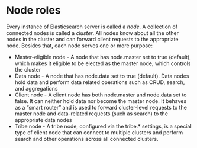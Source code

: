 Node roles
===========

Every instance of Elasticsearch server is called a *node*.
A collection of connected nodes is called a *cluster*.
All nodes know about all the other nodes in the cluster 
and can forward client requests to the appropriate node. 
Besides that, each node serves one or more purpose:
- Master-eligible node - A node that has node.master 
set to true (default), which makes it eligible to be 
elected as the master node, which controls the cluster
- Data node - A node that has node.data set to true (default). 
Data nodes hold data and perform data related operations such 
as CRUD, search, and aggregations
- Client node - A client node has both node.master and node.data 
set to false. It can neither hold data nor become the master node. 
It behaves as a “smart router” and is used to forward cluster-level 
requests to the master node and data-related requests (such as search)
to the appropriate data nodes
- Tribe node - A tribe node, configured via the tribe.* settings, 
is a special type of client node that can connect to multiple clusters
and perform search and other operations across all connected clusters.

